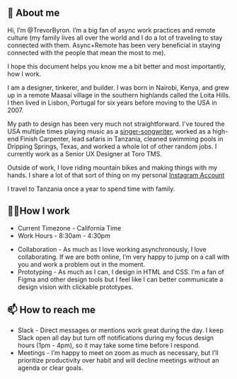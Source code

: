 ## **👋 About me**

Hi, I’m @TrevorByron. I’m a big fan of async work practices and remote culture (my family lives all over the world and I do a lot of traveling to stay connected with them. Async+Remote has been very beneficial in staying connected with the people that mean the most to me). 

I hope this document helps you know me a bit better and most importantly, how I work.

I am a designer, tinkerer, and builder. I was born in Nairobi, Kenya, and grew up in a remote Maasai village in the southern highlands called the Loita Hills.  I then lived in Lisbon, Portugal for six years before moving to the USA in 2007. 

My path to design has been very much not straightforward. I've toured the USA multiple times playing music as a
[singer-songwriter](https://open.spotify.com/artist/22FsgmdsdCGmi3SPwOVgBw?si=vBEnnSBcSsiX-M7GZJ4e9g&dl_branch=1), worked as a high-end Finish Carpenter, lead safaris in Tanzania, cleaned swimming pools in Dripping Springs, Texas, and worked a whole lot of other random jobs. 
I currently work as a Senior UX Designer at Toro TMS. 

Outside of work, I love riding mountain bikes and making things with my hands. I share a lot of that sort of thing on my personal [Instagram Account](https://www.instagram.com/trevorbordenmusic/)

I travel to Tanzania once a year to spend time with family. 

## **👨‍💻How I work**
* Current Timezone - California Time
* Work Hours - 8:30am - 4:30pm
<!-- * Family - I have a 1 year son, Robin, and my wife works full time on her own business. I take Robin every day from 12pm-1pm. Feel free to schedule meetings during this time, just know I’ll have a baby with me  -->
* Collaboration - As much as I love working asynchronously,  I love collaborating. If we are both online, I’m very happy to jump on a call with you and work a problem out in the moment. 
* Prototyping - As much as I can, I design in HTML and CSS. I’m a fan of Figma and other design tools but I feel like I can better communicate a design vision with clickable prototypes. 

## **📫 How to reach me**

* Slack - Direct messages or mentions work great during the day. I keep Slack open all day but turn off notifications during my focus design hours (1pm - 4pm), so it may take some time before I respond. 
* Meetings - I’m happy to meet on zoom as much as necessary, but I’ll prioritize productivity over habit and will decline meetings without an agenda or clear goals.
